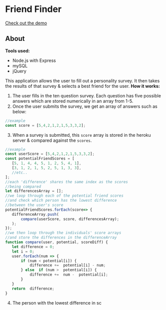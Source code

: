# Friend Finder
[Check out the demo](https://simple-friend-finder.herokuapp.com/)
## About
**Tools used:**
 - Node.js with Express
 - mySQL
 - jQuery

This application allows the user to fill out a personality survey. It then takes the results of that survey & selects a best friend for the user. 
**How it works:**

 1. The user fills in the ten question survey. Each question has five possible answers which are stored numerically in an array from 1-5.
 2. Once the user submits the survey, we get an array of answers such as below:
```javascript
//example
const score = [5,4,2,1,2,1,5,3,3,2];
```
 3. When a survey is submitted, this `score` array is stored in the heroku server & compared against the `scores`. 
 ```javascript
 //example
 const userScore = [5,4,2,1,2,1,5,3,3,2];
 const potentialFriendScores = [
	[5, 1, 4, 4, 5, 1, 2, 5, 4, 1],
	[3, 1, 2, 1, 5, 2, 5, 1, 3, 3],
	//etc..
];
//each 'difference' shares the same index as the scores
//being compared
let differencesArray = [];
//we loop through each of the potential friend scores
//and check which person has the lowest difference
//between the user's score
potentialFriendScores.forEach(score=> {
	differenceArray.push(
		compare(userScore, score, differencesArray);
	);
});
//we then loop through the individuals' score arrays
//and store the differences in the differenceArray
function compare(user, potential, scoreDiff) {
	let difference = 0;
	let i = 0;
	user.forEach(num => {
		if (num < potential[i]) {
			difference +=  potential[i] - num;
		} else  if (num >  potential[i]) {
			difference +=  num -  potential[i];
		}
	}
	return  difference;
}
```
	
 4. The person with the lowest difference in sc
